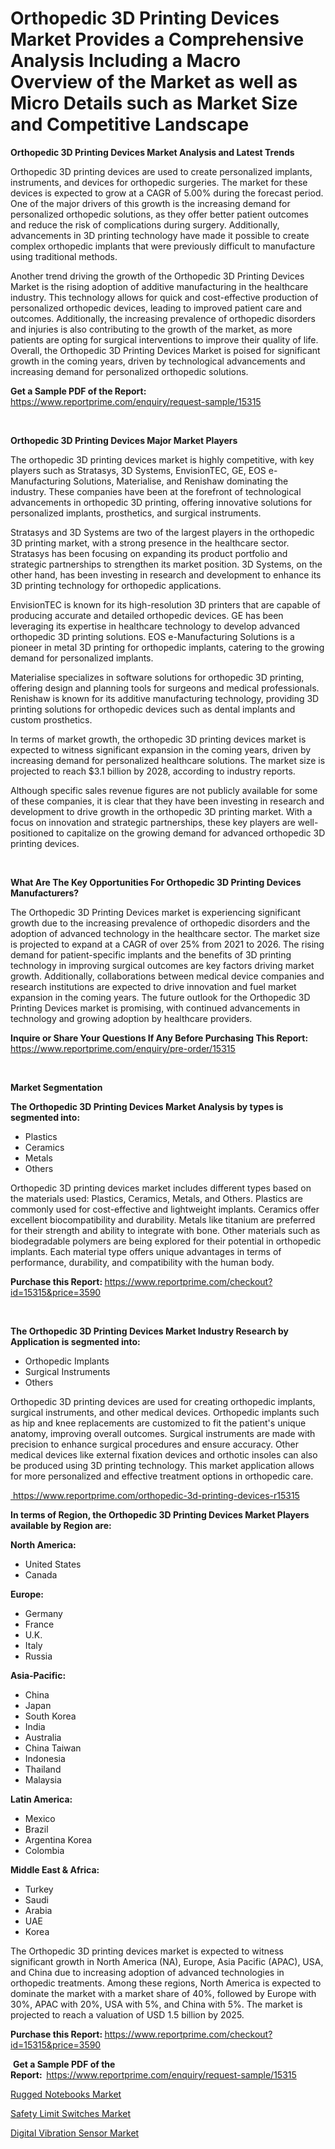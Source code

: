 <p><h1>Orthopedic 3D Printing Devices Market Provides a Comprehensive Analysis Including a Macro Overview of the Market as well as Micro Details such as Market Size and Competitive Landscape</h1></p><p><strong>Orthopedic 3D Printing Devices Market Analysis and Latest Trends</strong></p>
<p><p>Orthopedic 3D printing devices are used to create personalized implants, instruments, and devices for orthopedic surgeries. The market for these devices is expected to grow at a CAGR of 5.00% during the forecast period. One of the major drivers of this growth is the increasing demand for personalized orthopedic solutions, as they offer better patient outcomes and reduce the risk of complications during surgery. Additionally, advancements in 3D printing technology have made it possible to create complex orthopedic implants that were previously difficult to manufacture using traditional methods.</p><p>Another trend driving the growth of the Orthopedic 3D Printing Devices Market is the rising adoption of additive manufacturing in the healthcare industry. This technology allows for quick and cost-effective production of personalized orthopedic devices, leading to improved patient care and outcomes. Additionally, the increasing prevalence of orthopedic disorders and injuries is also contributing to the growth of the market, as more patients are opting for surgical interventions to improve their quality of life. Overall, the Orthopedic 3D Printing Devices Market is poised for significant growth in the coming years, driven by technological advancements and increasing demand for personalized orthopedic solutions.</p></p>
<p><strong>Get a Sample PDF of the Report:&nbsp;</strong> <a href="https://www.reportprime.com/enquiry/request-sample/15315">https://www.reportprime.com/enquiry/request-sample/15315</a></p>
<p>&nbsp;</p>
<p><strong>Orthopedic 3D Printing Devices Major Market Players</strong></p>
<p><p>The orthopedic 3D printing devices market is highly competitive, with key players such as Stratasys, 3D Systems, EnvisionTEC, GE, EOS e-Manufacturing Solutions, Materialise, and Renishaw dominating the industry. These companies have been at the forefront of technological advancements in orthopedic 3D printing, offering innovative solutions for personalized implants, prosthetics, and surgical instruments.</p><p>Stratasys and 3D Systems are two of the largest players in the orthopedic 3D printing market, with a strong presence in the healthcare sector. Stratasys has been focusing on expanding its product portfolio and strategic partnerships to strengthen its market position. 3D Systems, on the other hand, has been investing in research and development to enhance its 3D printing technology for orthopedic applications.</p><p>EnvisionTEC is known for its high-resolution 3D printers that are capable of producing accurate and detailed orthopedic devices. GE has been leveraging its expertise in healthcare technology to develop advanced orthopedic 3D printing solutions. EOS e-Manufacturing Solutions is a pioneer in metal 3D printing for orthopedic implants, catering to the growing demand for personalized implants.</p><p>Materialise specializes in software solutions for orthopedic 3D printing, offering design and planning tools for surgeons and medical professionals. Renishaw is known for its additive manufacturing technology, providing 3D printing solutions for orthopedic devices such as dental implants and custom prosthetics.</p><p>In terms of market growth, the orthopedic 3D printing devices market is expected to witness significant expansion in the coming years, driven by increasing demand for personalized healthcare solutions. The market size is projected to reach $3.1 billion by 2028, according to industry reports.</p><p>Although specific sales revenue figures are not publicly available for some of these companies, it is clear that they have been investing in research and development to drive growth in the orthopedic 3D printing market. With a focus on innovation and strategic partnerships, these key players are well-positioned to capitalize on the growing demand for advanced orthopedic 3D printing devices.</p></p>
<p>&nbsp;</p>
<p><strong>What Are The Key Opportunities For Orthopedic 3D Printing Devices Manufacturers?</strong></p>
<p><p>The Orthopedic 3D Printing Devices market is experiencing significant growth due to the increasing prevalence of orthopedic disorders and the adoption of advanced technology in the healthcare sector. The market size is projected to expand at a CAGR of over 25% from 2021 to 2026. The rising demand for patient-specific implants and the benefits of 3D printing technology in improving surgical outcomes are key factors driving market growth. Additionally, collaborations between medical device companies and research institutions are expected to drive innovation and fuel market expansion in the coming years. The future outlook for the Orthopedic 3D Printing Devices market is promising, with continued advancements in technology and growing adoption by healthcare providers.</p></p>
<p><strong>Inquire or Share Your Questions If Any Before Purchasing This Report:</strong> <a href="https://www.reportprime.com/enquiry/pre-order/15315">https://www.reportprime.com/enquiry/pre-order/15315</a></p>
<p>&nbsp;</p>
<p><strong>Market Segmentation</strong></p>
<p><strong>The Orthopedic 3D Printing Devices Market Analysis by types is segmented into:</strong></p>
<p><ul><li>Plastics</li><li>Ceramics</li><li>Metals</li><li>Others</li></ul></p>
<p><p>Orthopedic 3D printing devices market includes different types based on the materials used: Plastics, Ceramics, Metals, and Others. Plastics are commonly used for cost-effective and lightweight implants. Ceramics offer excellent biocompatibility and durability. Metals like titanium are preferred for their strength and ability to integrate with bone. Other materials such as biodegradable polymers are being explored for their potential in orthopedic implants. Each material type offers unique advantages in terms of performance, durability, and compatibility with the human body.</p></p>
<p><strong>Purchase this Report:&nbsp;</strong><a href="https://www.reportprime.com/checkout?id=15315&price=3590">https://www.reportprime.com/checkout?id=15315&price=3590</a></p>
<p>&nbsp;</p>
<p><strong>The Orthopedic 3D Printing Devices Market Industry Research by Application is segmented into:</strong></p>
<p><ul><li>Orthopedic Implants</li><li>Surgical Instruments</li><li>Others</li></ul></p>
<p><p>Orthopedic 3D printing devices are used for creating orthopedic implants, surgical instruments, and other medical devices. Orthopedic implants such as hip and knee replacements are customized to fit the patient's unique anatomy, improving overall outcomes. Surgical instruments are made with precision to enhance surgical procedures and ensure accuracy. Other medical devices like external fixation devices and orthotic insoles can also be produced using 3D printing technology. This market application allows for more personalized and effective treatment options in orthopedic care.</p></p>
<p><a href="https://www.reportprime.com/orthopedic-3d-printing-devices-r15315">&nbsp;https://www.reportprime.com/orthopedic-3d-printing-devices-r15315</a></p>
<p><strong>In terms of Region, the Orthopedic 3D Printing Devices Market Players available by Region are:</strong></p>
<p>
    <p> <strong> North America: </strong>
        <ul>
            <li>United States</li>
            <li>Canada</li>
        </ul>
        </p> 
    <p> <strong> Europe: </strong>
        <ul>
            <li>Germany</li>
            <li>France</li>
            <li>U.K.</li>
            <li>Italy</li>
            <li>Russia</li>
        </ul>
        </p> 
    <p> <strong> Asia-Pacific: </strong>
        <ul>
            <li>China</li>
            <li>Japan</li>
            <li>South Korea</li>
            <li>India</li>
            <li>Australia</li>
            <li>China Taiwan</li>
            <li>Indonesia</li>
            <li>Thailand</li>
            <li>Malaysia</li>
        </ul>
        </p> 
    <p> <strong> Latin America: </strong>
        <ul>
            <li>Mexico</li>
            <li>Brazil</li>
            <li>Argentina Korea</li>
            <li>Colombia</li>
        </ul>
        </p> 
    <p> <strong> Middle East & Africa: </strong>
        <ul>
            <li>Turkey</li>
            <li>Saudi</li>
            <li>Arabia</li>
            <li>UAE</li>
            <li>Korea</li>
        </ul>
    </p>
    </p>
<p><p>The Orthopedic 3D printing devices market is expected to witness significant growth in North America (NA), Europe, Asia Pacific (APAC), USA, and China due to increasing adoption of advanced technologies in orthopedic treatments. Among these regions, North America is expected to dominate the market with a market share of 40%, followed by Europe with 30%, APAC with 20%, USA with 5%, and China with 5%. The market is projected to reach a valuation of USD 1.5 billion by 2025.</p></p>
<p><strong>Purchase this Report: </strong><a href="https://www.reportprime.com/checkout?id=15315&price=3590">https://www.reportprime.com/checkout?id=15315&price=3590</a></p>
<p>&nbsp;<strong>Get a Sample PDF of the Report:&nbsp;&nbsp;</strong><a href="https://www.reportprime.com/enquiry/request-sample/15315">https://www.reportprime.com/enquiry/request-sample/15315</a></p>
<p><strong></strong></p>
<p><p><a href="https://www.linkedin.com/pulse/rugged-notebooks-market-exploring-share-trends-future-growth-zwf3e?trackingId=CEkMv3bEA6p5YOX4fmVOmg%3D%3D">Rugged Notebooks Market</a></p><p><a href="https://www.linkedin.com/pulse/safety-limit-switches-market-furnishes-information-share-wxcxe?trackingId=zpNPIO6f7el8%2BNM4ksjeyw%3D%3D">Safety Limit Switches Market</a></p><p><a href="https://www.linkedin.com/pulse/digital-vibration-sensor-market-analysis-sze-forecasted-b5eve?trackingId=T25HH9b5lO9EP4RxoKNe1A%3D%3D">Digital Vibration Sensor Market</a></p></p>